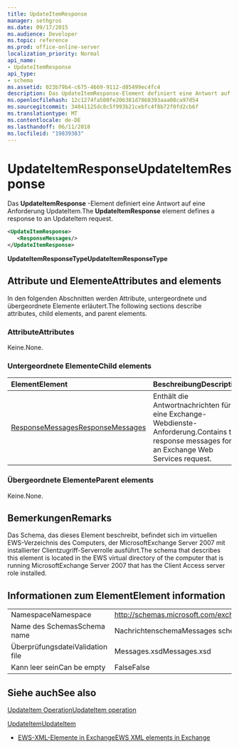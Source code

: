 ```yaml
---
title: UpdateItemResponse
manager: sethgros
ms.date: 09/17/2015
ms.audience: Developer
ms.topic: reference
ms.prod: office-online-server
localization_priority: Normal
api_name:
- UpdateItemResponse
api_type:
- schema
ms.assetid: 023b79b4-c675-4669-9112-d85499ec4fc4
description: Das UpdateItemResponse-Element definiert eine Antwort auf eine Anforderung UpdateItem.
ms.openlocfilehash: 12c1274fa500fe206381d7868393aaa08ca97d54
ms.sourcegitcommit: 34041125dc8c5f993b21cebfc4f8b72f0fd2cb6f
ms.translationtype: MT
ms.contentlocale: de-DE
ms.lasthandoff: 06/11/2018
ms.locfileid: "19839383"
---
```

# <a name="updateitemresponse"></a><span data-ttu-id="a78be-103">UpdateItemResponse</span><span class="sxs-lookup"><span data-stu-id="a78be-103">UpdateItemResponse</span></span>

<span data-ttu-id="a78be-104">Das **UpdateItemResponse** -Element definiert eine Antwort auf eine Anforderung UpdateItem.</span><span class="sxs-lookup"><span data-stu-id="a78be-104">The **UpdateItemResponse** element defines a response to an UpdateItem request.</span></span> 
  
```xml
<UpdateItemResponse>
   <ResponseMessages/>
</UpdateItemResponse>
```

 <span data-ttu-id="a78be-105">**UpdateItemResponseType**</span><span class="sxs-lookup"><span data-stu-id="a78be-105">**UpdateItemResponseType**</span></span>
## <a name="attributes-and-elements"></a><span data-ttu-id="a78be-106">Attribute und Elemente</span><span class="sxs-lookup"><span data-stu-id="a78be-106">Attributes and elements</span></span>

<span data-ttu-id="a78be-107">In den folgenden Abschnitten werden Attribute, untergeordnete und übergeordnete Elemente erläutert.</span><span class="sxs-lookup"><span data-stu-id="a78be-107">The following sections describe attributes, child elements, and parent elements.</span></span>
  
### <a name="attributes"></a><span data-ttu-id="a78be-108">Attribute</span><span class="sxs-lookup"><span data-stu-id="a78be-108">Attributes</span></span>

<span data-ttu-id="a78be-109">Keine.</span><span class="sxs-lookup"><span data-stu-id="a78be-109">None.</span></span>
  
### <a name="child-elements"></a><span data-ttu-id="a78be-110">Untergeordnete Elemente</span><span class="sxs-lookup"><span data-stu-id="a78be-110">Child elements</span></span>

|<span data-ttu-id="a78be-111">**Element**</span><span class="sxs-lookup"><span data-stu-id="a78be-111">**Element**</span></span>|<span data-ttu-id="a78be-112">**Beschreibung**</span><span class="sxs-lookup"><span data-stu-id="a78be-112">**Description**</span></span>|
|:-----|:-----|
|[<span data-ttu-id="a78be-113">ResponseMessages</span><span class="sxs-lookup"><span data-stu-id="a78be-113">ResponseMessages</span></span>](responsemessages.md) <br/> |<span data-ttu-id="a78be-114">Enthält die Antwortnachrichten für eine Exchange-Webdienste-Anforderung.</span><span class="sxs-lookup"><span data-stu-id="a78be-114">Contains the response messages for an Exchange Web Services request.</span></span>  <br/> |
   
### <a name="parent-elements"></a><span data-ttu-id="a78be-115">Übergeordnete Elemente</span><span class="sxs-lookup"><span data-stu-id="a78be-115">Parent elements</span></span>

<span data-ttu-id="a78be-116">Keine.</span><span class="sxs-lookup"><span data-stu-id="a78be-116">None.</span></span>
  
## <a name="remarks"></a><span data-ttu-id="a78be-117">Bemerkungen</span><span class="sxs-lookup"><span data-stu-id="a78be-117">Remarks</span></span>

<span data-ttu-id="a78be-118">Das Schema, das dieses Element beschreibt, befindet sich im virtuellen EWS-Verzeichnis des Computers, der MicrosoftExchange Server 2007 mit installierter Clientzugriff-Serverrolle ausführt.</span><span class="sxs-lookup"><span data-stu-id="a78be-118">The schema that describes this element is located in the EWS virtual directory of the computer that is running MicrosoftExchange Server 2007 that has the Client Access server role installed.</span></span>
  
## <a name="element-information"></a><span data-ttu-id="a78be-119">Informationen zum Element</span><span class="sxs-lookup"><span data-stu-id="a78be-119">Element information</span></span>

|||
|:-----|:-----|
|<span data-ttu-id="a78be-120">Namespace</span><span class="sxs-lookup"><span data-stu-id="a78be-120">Namespace</span></span>  <br/> |http://schemas.microsoft.com/exchange/services/2006/messages  <br/> |
|<span data-ttu-id="a78be-121">Name des Schemas</span><span class="sxs-lookup"><span data-stu-id="a78be-121">Schema name</span></span>  <br/> |<span data-ttu-id="a78be-122">Nachrichtenschema</span><span class="sxs-lookup"><span data-stu-id="a78be-122">Messages schema</span></span>  <br/> |
|<span data-ttu-id="a78be-123">Überprüfungsdatei</span><span class="sxs-lookup"><span data-stu-id="a78be-123">Validation file</span></span>  <br/> |<span data-ttu-id="a78be-124">Messages.xsd</span><span class="sxs-lookup"><span data-stu-id="a78be-124">Messages.xsd</span></span>  <br/> |
|<span data-ttu-id="a78be-125">Kann leer sein</span><span class="sxs-lookup"><span data-stu-id="a78be-125">Can be empty</span></span>  <br/> |<span data-ttu-id="a78be-126">False</span><span class="sxs-lookup"><span data-stu-id="a78be-126">False</span></span>  <br/> |
   
## <a name="see-also"></a><span data-ttu-id="a78be-127">Siehe auch</span><span class="sxs-lookup"><span data-stu-id="a78be-127">See also</span></span>



[<span data-ttu-id="a78be-128">UpdateItem Operation</span><span class="sxs-lookup"><span data-stu-id="a78be-128">UpdateItem operation</span></span>](updateitem-operation.md)
  
[<span data-ttu-id="a78be-129">UpdateItem</span><span class="sxs-lookup"><span data-stu-id="a78be-129">UpdateItem</span></span>](updateitem.md)


- [<span data-ttu-id="a78be-130">EWS-XML-Elemente in Exchange</span><span class="sxs-lookup"><span data-stu-id="a78be-130">EWS XML elements in Exchange</span></span>](ews-xml-elements-in-exchange.md)

